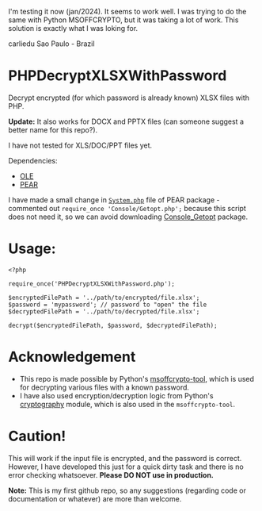I'm testing it now (jan/2024). It seems to work well.
I was trying to do the same with Python MSOFFCRYPTO, but it was taking a lot of work.
This solution is exactly what I was loking for.

carliedu
Sao Paulo - Brazil

# PHPDecryptXLSXWithPassword
Decrypt encrypted (for which password is already known) XLSX files with PHP.

**Update:** It also works for DOCX and PPTX files (can someone suggest a better name for this repo?).

I have not tested for XLS/DOC/PPT files yet.

Dependencies:
- [OLE](https://github.com/pear/OLE/)
- [PEAR](https://pear.php.net/package/PEAR/)

I have made a small change in [`System.php`](lib/System.php#L20) file of PEAR package - commented out `require_once 'Console/Getopt.php';` because this script does not need it, so we can avoid downloading [Console_Getopt](https://github.com/pear/Console_Getopt/) package.

# Usage:

```
<?php

require_once('PHPDecryptXLSXWithPassword.php');

$encryptedFilePath = '../path/to/encrypted/file.xlsx';
$password = 'mypassword'; // password to "open" the file
$decryptedFilePath = '../path/to/decrypted/file.xlsx';

decrypt($encryptedFilePath, $password, $decryptedFilePath);
```

# Acknowledgement
- This repo is made possible by Python's [msoffcrypto-tool](https://pypi.org/project/msoffcrypto-tool/), which is used for decrypting various files with a known password.
- I have also used encryption/decryption logic from Python's [cryptography](https://cryptography.io/en/latest/hazmat/primitives/) module, which is also used in the `msoffcrypto-tool`.

# Caution!

This will work if the input file is encrypted, and the password is correct. However, I have developed this just for a quick dirty task and there is no error checking whatsoever. **Please DO NOT use in production.**

**Note:** This is my first github repo, so any suggestions (regarding code or documentation or whatever) are more than welcome.

